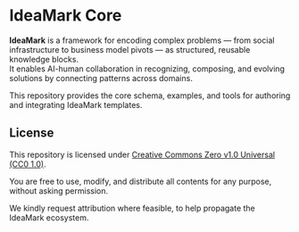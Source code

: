 # IdeaMark Core

**IdeaMark** is a framework for encoding complex problems — from social infrastructure to business model pivots — as structured, reusable knowledge blocks.  
It enables AI-human collaboration in recognizing, composing, and evolving solutions by connecting patterns across domains.

This repository provides the core schema, examples, and tools for authoring and integrating IdeaMark templates.

## License

This repository is licensed under [Creative Commons Zero v1.0 Universal (CC0 1.0)](https://creativecommons.org/publicdomain/zero/1.0/).

You are free to use, modify, and distribute all contents for any purpose, without asking permission.

We kindly request attribution where feasible, to help propagate the IdeaMark ecosystem.
